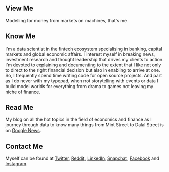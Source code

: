 ## View Me

Modelling for money from markets on machines, that's me.

## Know Me

I'm a data scientist in the fintech ecosystem specialising in banking, capital markets and global economic affairs. I interest myself in breaking news, investment research and thought leadership that drives my clients to action. I'm devoted to explaining and documenting to the extent that I like not only to direct to the right financial decision but also in enabling to arrive at one. So, I frequently spend time writing code for open source projects. And part as I do never with my typepad, when not storytelling with events or data I build model worlds for everything from drama to games not leaving my niche of finance. 

## Read Me

My blog on all the hot topics in the field of economics and finance as I journey through data to know many things from Mint Street to Dalal Street is on [Google News](https://news.google.com/publications/CAAqBwgKML7MqQswsNfBAw?ceid=IN:en).

## Contact Me

Myself can be found at [Twitter](https://www.twitter.com/mizdhanyamenon), [Reddit](https://www.reddit.com/user/dominadhanyamenonmba), [LinkedIn](https://www.linkedin.com/in/sayidadhanyamenonmba), [Snapchat](https://www.snapchat.com/add/maamdhanyamenon), [Facebook](https://www.facebook.com/susridhanyamenonmba) and [Instagram](https://www.instagram.com/srtadhanyamenonmba).
